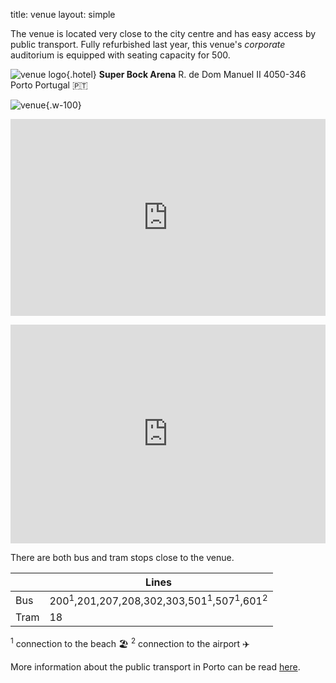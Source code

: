 title: venue
layout: simple

The venue is located very close to the city centre and has easy access by public transport. Fully refurbished last year, this venue's *corporate* auditorium is equipped with seating capacity for 500.

![venue logo](/static/images/other/super_bock_arena_logo.png){.hotel}
**Super Bock Arena**
R. de Dom Manuel II
4050-346 Porto
Portugal 🇵🇹

![venue](/static/images/other/jardins_palacio_cristal.jpg){.w-100}

<p><iframe width="100%" height="315" src="https://www.youtube.com/embed/4zgNG4-VDOU" frameborder="0" allow="accelerometer; autoplay; encrypted-media; gyroscope; picture-in-picture" allowfullscreen></iframe></p>

<iframe width="100%" height="350" id="gmap_canvas" src="https://maps.google.com/maps?q=superbock%20arena&t=&z=13&ie=UTF8&iwloc=&output=embed" frameborder="0" scrolling="no" marginheight="0" marginwidth="0" class="mb-3"></iframe>

There are both bus and tram stops close to the venue.

|       | Lines |
| ----- | ----- |
| Bus   | 200<sup>1</sup>,201,207,208,302,303,501<sup>1</sup>,507<sup>1</sup>,601<sup>2</sup> |
| Tram  | 18    |

<sup>1</sup> connection to the beach 🏖️ 
<sup>2</sup> connection to the airport ✈️

More information about the public transport in Porto can be read [here](/information/porto/#getting%20around).